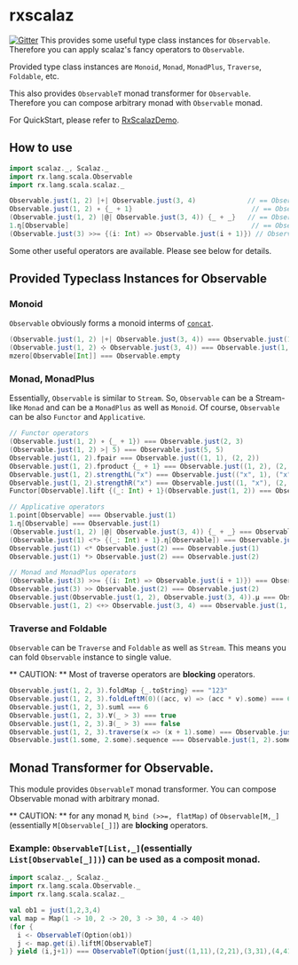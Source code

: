 # rxscalaz

[![Gitter](https://badges.gitter.im/Join%20Chat.svg)](https://gitter.im/everpeace/rxscalaz?utm_source=badge&utm_medium=badge&utm_campaign=pr-badge&utm_content=badge)
This provides some useful type class instances for `Observable`.  Therefore you can apply scalaz's fancy operators to `Observable`.

Provided type class instances are `Monoid`, `Monad`, `MonadPlus`, `Traverse`, `Foldable`, etc.

This also provides `ObservableT` monad transformer for `Observable`.  Therefore you can compose arbitrary monad with `Observable` monad.

For QuickStart, please refer to [RxScalazDemo](./src/test/scala/rx/lang/scala/scalaz/examples/RxScalazDemo.scala).

## How to use

```scala
import scalaz._, Scalaz._
import rx.lang.scala.Observable
import rx.lang.scala.scalaz._

Observable.just(1, 2) |+| Observable.just(3, 4)             // == Observable.just(1 2 3 4)
Observable.just(1, 2) ∘ {_ + 1}                              // == Observable.just(2, 3)
(Observable.just(1, 2) |@| Observable.just(3, 4)) {_ + _}   // == Observable.just(4, 5, 5, 6)
1.η[Observable]                                              // == Observable.just(1)
(Observable.just(3) >>= {(i: Int) => Observable.just(i + 1)}) // Observable.just(4)
```

Some other useful operators are available.  Please see below for details.

## Provided Typeclass Instances for Observable
### Monoid
`Observable` obviously forms a monoid interms of  [`concat`](https://github.com/Netflix/RxJava/wiki/Mathematical-and-Aggregate-Operators#concat).

```scala
(Observable.just(1, 2) |+| Observable.just(3, 4)) === Observable.just(1, 2, 3, 4)
(Observable.just(1, 2) ⊹ Observable.just(3, 4)) === Observable.just(1, 2, 3, 4)
mzero[Observable[Int]] === Observable.empty
```

### Monad, MonadPlus
Essentially, `Observable` is similar to `Stream`. So, `Observable` can be a Stream-like `Monad` and can be a `MonadPlus` as well as `Monoid`.  Of course, `Observable` can be also `Functor` and `Applicative`.

```scala
// Functor operators
(Observable.just(1, 2) ∘ {_ + 1}) === Observable.just(2, 3)
(Observable.just(1, 2) >| 5) === Observable.just(5, 5)
Observable.just(1, 2).fpair === Observable.just((1, 1), (2, 2))
Observable.just(1, 2).fproduct {_ + 1} === Observable.just((1, 2), (2, 3))
Observable.just(1, 2).strengthL("x") === Observable.just(("x", 1), ("x", 2))
Observable.just(1, 2).strengthR("x") === Observable.just((1, "x"), (2, "x"))
Functor[Observable].lift {(_: Int) + 1}(Observable.just(1, 2)) === Observable.just(2, 3)

// Applicative operators
1.point[Observable] === Observable.just(1)
1.η[Observable] === Observable.just(1)
(Observable.just(1, 2) |@| Observable.just(3, 4)) {_ + _} === Observable.just(4, 5, 5, 6)
(Observable.just(1) <*> {(_: Int) + 1}.η[Observable]) === Observable.just(2)
Observable.just(1) <* Observable.just(2) === Observable.just(1)
Observable.just(1) *> Observable.just(2) === Observable.just(2)

// Monad and MonadPlus operators
(Observable.just(3) >>= {(i: Int) => Observable.just(i + 1)}) === Observable.just(4)
Observable.just(3) >> Observable.just(2) === Observable.just(2)
Observable.just(Observable.just(1, 2), Observable.just(3, 4)).μ === Observable.just(1, 2, 3, 4)
Observable.just(1, 2) <+> Observable.just(3, 4) === Observable.just(1, 2, 3, 4)
```

### Traverse and Foldable
`Observable` can be `Traverse` and `Foldable` as well as `Stream`.  This means you can fold `Observable` instance to single value.

** CAUTION: ** Most of traverse operators are **blocking** operators.

```scala
Observable.just(1, 2, 3).foldMap {_.toString} === "123"
Observable.just(1, 2, 3).foldLeftM(0)((acc, v) => (acc * v).some) === 6.some
Observable.just(1, 2, 3).suml === 6
Observable.just(1, 2, 3).∀(_ > 3) === true
Observable.just(1, 2, 3).∃(_ > 3) === false
Observable.just(1, 2, 3).traverse(x => (x + 1).some) === Observable.just(2, 3, 4).some
Observable.just(1.some, 2.some).sequence === Observable.just(1, 2).some
```

## Monad Transformer for Observable.
This module provides `ObservableT` monad transformer.  You can compose Observable monad with arbitrary monad.

** CAUTION: ** for any monad `M`, `bind (>>=, flatMap)` of `Observable[M,_]`(essentially `M[Observable[_]]`) are **blocking** operators.

### Example: `ObservableT[List,_]`(essentially `List[Observable[_]])`) can be used as a composit monad.

```scala
import scalaz._, Scalaz._
import rx.lang.scala.Observable._
import rx.lang.scala.scalaz._

val ob1 = just(1,2,3,4)
val map = Map(1 -> 10, 2 -> 20, 3 -> 30, 4 -> 40)
(for {
  i <- ObservableT(Option(ob1))
  j <- map.get(i).liftM[ObservableT]
} yield (i,j+1)) === ObservableT(Option(just((1,11),(2,21),(3,31),(4,41))))

```
